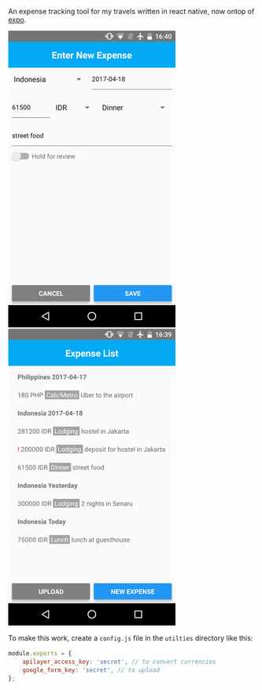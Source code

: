An expense tracking tool for my travels written in react native, now ontop of [expo](https://expo.io/).

![Enter a new expense](screenshots/detail.png?raw=true "Enter a new expense")
![List of expenses](screenshots/list.png?raw=true "List of expenses")

To make this work, create a `config.js` file in the `utilties` directory like this:
```js
module.exports = {
    apilayer_access_key: 'secret', // to convert currencies
    google_form_key: 'secret', // to upload
};
```
